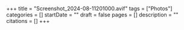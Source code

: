 +++
title = "Screenshot_2024-08-11201000.avif"
tags = ["Photos"]
categories = []
startDate = ""
draft = false
pages = []
description = ""
citations = []
+++

